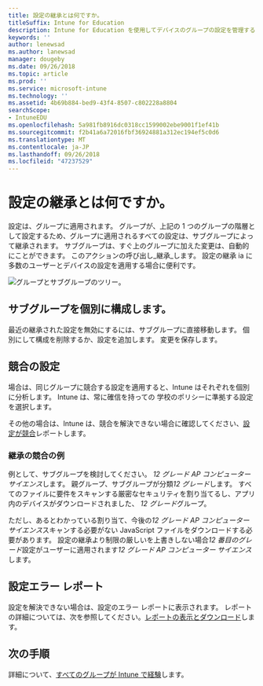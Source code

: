 ```yaml
---
title: 設定の継承とは何ですか。
titleSuffix: Intune for Education
description: Intune for Education を使用してデバイスのグループの設定を管理する方法について説明します。
keywords: ''
author: lenewsad
ms.author: lanewsad
manager: dougeby
ms.date: 09/26/2018
ms.topic: article
ms.prod: ''
ms.service: microsoft-intune
ms.technology: ''
ms.assetid: 4b69b884-bed9-43f4-8507-c802228a8804
searchScope:
- IntuneEDU
ms.openlocfilehash: 5a981fb8916dc0318cc1599002ebe9001f1ef41b
ms.sourcegitcommit: f2b41a6a72016fbf36924881a312ec194ef5c0d6
ms.translationtype: MT
ms.contentlocale: ja-JP
ms.lasthandoff: 09/26/2018
ms.locfileid: "47237529"
---
```

# <a name="what-is-settings-inheritance"></a>設定の継承とは何ですか。

設定は、グループに適用されます。 グループが、上記の 1 つのグループの階層として設定するため、グループに適用されるすべての設定は、サブグループによって継承されます。 サブグループは、すぐ上のグループに加えた変更は、自動的にことができます。 このアクションの呼び出し_継承_します。 設定の継承 ia に多数のユーザーとデバイスの設定を適用する場合に便利です。  


  ![グループとサブグループのツリー。](./media/groups-002-inheritance.png)  


## <a name="configure-subgroups-individually"></a>サブグループを個別に構成します。  

最近の継承された設定を無効にするには、サブグループに直接移動します。 個別にして構成を削除するか、設定を追加します。 変更を保存します。

## <a name="settings-in-conflict"></a>競合の設定  

場合は、同じグループに競合する設定を適用すると、Intune はそれぞれを個別に分析します。 Intune は、常に確信を持っての 学校のポリシーに準拠する設定を選択します。

その他の場合は、Intune は、競合を解決できない場合に確認してください、[設定が競合](what-are-reports.md)レポートします。

### <a name="example-of-inheritance-conflict"></a>継承の競合の例  

例として、サブグループを検討してください。 *12 グレード AP コンピューター サイエンス*します。 親グループ、サブグループが分類*12 グレード*します。 すべてのファイルに要件をスキャンする厳密なセキュリティを割り当てるし、アプリ内のデバイスがダウンロードされました、 *12 グレード*グループ。

ただし、あるとわかっている割り当て、今後の*12 グレード AP コンピューター サイエンス*スキャンする必要がない JavaScript ファイルをダウンロードする必要があります。 設定の継承より制限の厳しいを上書きしない場合*12 番目のグレード*設定がユーザーに適用されます*12 グレード AP コンピューター サイエンス*します。

## <a name="settings-error-report"></a>設定エラー レポート

設定を解決できない場合は、設定のエラー レポートに表示されます。 レポートの詳細については、次を参照してください。[レポートの表示とダウンロード](what-are-reports.md)します。  

## <a name="next-steps"></a>次の手順  
詳細について、[すべてのグループが Intune で経験](https://docs.microsoft.com/intune/deploy-use/use-groups-to-manage-users-and-devices-with-microsoft-intune)します。
